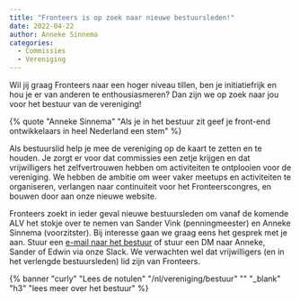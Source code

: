 ```yaml
---
title: "Fronteers is op zoek naar nieuwe bestuursleden!"
date: 2022-04-22
author: Anneke Sinnema
categories: 
  - Commissies
  - Vereniging
---
```

Wil jij graag Fronteers naar een hoger niveau tillen, ben je initiatiefrijk en hou je er van anderen te enthousiasmeren? Dan zijn we op zoek naar jou voor het bestuur van de vereniging!

{% quote "Anneke Sinnema" "Als je in het bestuur zit geef je front-end ontwikkelaars in heel Nederland een stem" %}

Als bestuurslid help je mee de vereniging op de kaart te zetten en te houden. Je zorgt er voor dat commissies een zetje krijgen en dat vrijwilligers het zelfvertrouwen hebben om activiteiten te ontplooien voor de vereniging. We hebben de ambitie om weer vaker meetups en activiteiten te organiseren, verlangen naar continuiteit voor het Fronteerscongres, en bouwen door aan onze nieuwe website.

Fronteers zoekt in ieder geval nieuwe bestuursleden om vanaf de komende ALV het stokje over te nemen van Sander Vink (penningmeester) en Anneke Sinnema (voorzitster). Bij interesse gaan we graag eens het gesprek met je aan. Stuur een [e-mail naar het bestuur](mailto:bestuur@fronteers.nl) of stuur een DM naar Anneke, Sander of Edwin via onze Slack. We verwachten wel dat vrijwilligers (en in het verlengde bestuursleden) lid zijn van Fronteers.

{% banner "curly" "Lees de notulen" "/nl/vereniging/bestuur" "" "_blank" "h3" "lees meer over het bestuur" %}
